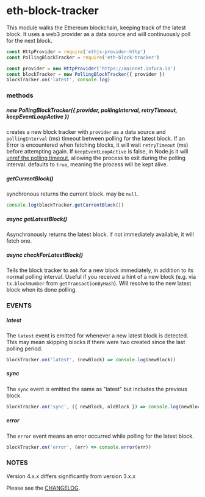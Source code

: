 
# eth-block-tracker

This module walks the Ethereum blockchain, keeping track of the latest block.
It uses a web3 provider as a data source and will continuously poll for the next block.

```js
const HttpProvider = require('ethjs-provider-http')
const PollingBlockTracker = require('eth-block-tracker')

const provider = new HttpProvider('https://mainnet.infura.io')
const blockTracker = new PollingBlockTracker({ provider })
blockTracker.on('latest', console.log)
```

### methods

##### new PollingBlockTracker({ provider, pollingInterval, retryTimeout, keepEventLoopActive })

creates a new block tracker with `provider` as a data source and
`pollingInterval` (ms) timeout between polling for the latest block.
If an Error is encountered when fetching blocks, it will wait `retryTimeout` (ms) before attempting again.
If `keepEventLoopActive` is false, in Node.js it will [unref the polling timeout](https://nodejs.org/api/timers.html#timers_timeout_unref), allowing the process to exit during the polling interval. defaults to `true`, meaning the process will be kept alive.

##### getCurrentBlock()

synchronous returns the current block. may be `null`.

```js
console.log(blockTracker.getCurrentBlock())
```

##### async getLatestBlock()

Asynchronously returns the latest block.
if not immediately available, it will fetch one.

##### async checkForLatestBlock()

Tells the block tracker to ask for a new block immediately, in addition to its normal polling interval.
Useful if you received a hint of a new block (e.g. via `tx.blockNumber` from `getTransactionByHash`).
Will resolve to the new latest block when its done polling.

### EVENTS

##### latest

The `latest` event is emitted for whenever a new latest block is detected.
This may mean skipping blocks if there were two created since the last polling period.

```js
blockTracker.on('latest', (newBlock) => console.log(newBlock))
```

##### sync

The `sync` event is emitted the same as "latest" but includes the previous block.

```js
blockTracker.on('sync', ({ newBlock, oldBlock }) => console.log(newBlock, oldBlock))
```

##### error

The `error` event means an error occurred while polling for the latest block.

```js
blockTracker.on('error', (err) => console.error(err))
```

### NOTES

Version 4.x.x differs significantly from version 3.x.x

Please see the [CHANGELOG](./CHANGELOG.md).
